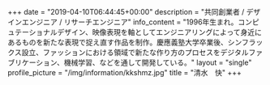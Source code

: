 +++
date = "2019-04-10T06:44:45+00:00"
description = "共同創業者 / デザインエンジニア / リサーチエンジニア"
info_content = "1996年生まれ。コンピュテーショナルデザイン、映像表現を軸としてエンジニアリングによって身近にあるものを新たな表現で捉え直す作品を制作。慶應義塾大学卒業後、シンフラックス設立、ファッションにおける領域で新たな作り方のプロセスをデジタルファブリケーション、機械学習、などを通して開発している。"
layout = "single"
profile_picture = "/img/information/kkshmz.jpg"
title = "清水　快"
+++
